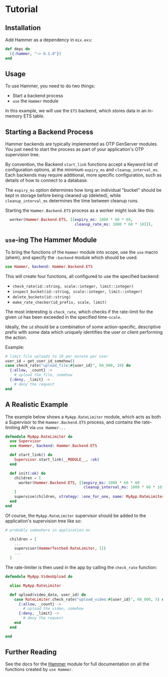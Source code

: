# Tutorial


## Installation

Add Hammer as a dependency in `mix.exs`:

```elixir
def deps do
  [{:hammer, "~> 0.1.0"}]
end
```

## Usage


To use Hammer, you need to do two things:

- Start a backend process
- `use` the `Hammer` module

In this example, we will use the `ETS` backend, which stores data in an in-memory ETS table.


## Starting a Backend Process

Hammer backends are typically implemented as OTP GenServer modules. You just need to start the
process as part of your application's OTP supervision tree.

By convention, the Backend `start_link` functions accept a Keyword list of configuration options,
at the minimum `expiry_ms` and `cleanup_interval_ms`. Each backends may require additional,
more specific configuration, such as details of how to connect to a database.

The `expiry_ms` option determines how long an individual "bucket" should be kept in storage
before being cleaned up (deleted), while `cleanup_interval_ms` determines the time between
cleanup runs.

Starting the `Hammer.Backend.ETS` process as a worker might look like this:

```elixir
  worker(Hammer.Backend.ETS, [[expiry_ms: 1000 * 60 * 60,
                               cleanup_rate_ms: 1000 * 60 * 10]]),
```


## `use`-ing The Hammer Module

To bring the functions of the `Hammer` module into scope, use the `use` macro (ahem),
and specify the `:backend` module which should be used.


```elixir
use Hammer, backend: Hammer.Backend.ETS
```

This will create four functions, all configured to use the specified backend:

- `check_rate(id::string, scale::integer, limit::integer)`
- `inspect_bucket(id::string, scale::integer, limit::integer)`
- `delete_buckets(id::string)`
- `make_rate_checker(id_prefix, scale, limit)`

The most interesting is `check_rate`, which checks if the rate-limit for the given `id`
has been exceeded in the specified time-`scale`.

Ideally, the `id` should be a combination of some action-specific, descriptive prefix
with some data which uniquely identifies the user or client performing the action.

Example:

```elixir
# limit file uploads to 10 per minute per user
user_id = get_user_id_somehow()
case check_rate("upload_file:#{user_id}", 60_000, 10) do
  {:allow, _count} ->
    # upload the file, somehow
  {:deny, _limit} ->
    # deny the request
end
```


## A Realistic Example

The example below shows a `MyApp.RateLimiter` module, which acts as both a Supervisor to the
`Hammer.Backend.ETS` process, and contains the rate-limiting API via `use Hammer...`

```elixir
defmodule MyApp.RateLimiter do
  use Supervisor
  use Hammer, backend: Hammer.Backend.ETS

  def start_link() do
    Supervisor.start_link(__MODULE__, :ok)
  end

  def init(:ok) do
    children = [
      worker(Hammer.Backend.ETS, [[expiry_ms: 1000 * 60 * 60
                                   cleanup_interval_ms: 1000 * 60 * 10]]),
    ]
    supervise(children, strategy: :one_for_one, name: MyApp.RateLimiter)
  end
end
```

Of course, the `MyApp.RateLimiter` supervisor should be added to the application's
supervision tree like so:

```elixir
# probably somewhere in application.ex

  children = [
    ...
    supervisor(HammerTestbed.RateLimiter, [])
    ...
  ]
```


The rate-limiter is then used in the app by calling the `check_rate` function:

```elixir
defmodule MyApp.VideoUpload do

  alias MyApp.RateLimiter

  def upload(video_data, user_id) do
    case RateLimiter.check_rate("upload_video:#{user_id}", 60_000, 5) do
      {:allow, _count} ->
        # upload the video, somehow
      {:deny, _limit} ->
        # deny the request
    end
  end

end
```

## Further Reading

See the docs for the [Hammer](/Hammer.html) module for full documentation on all the
functions created by `use Hammer`.
